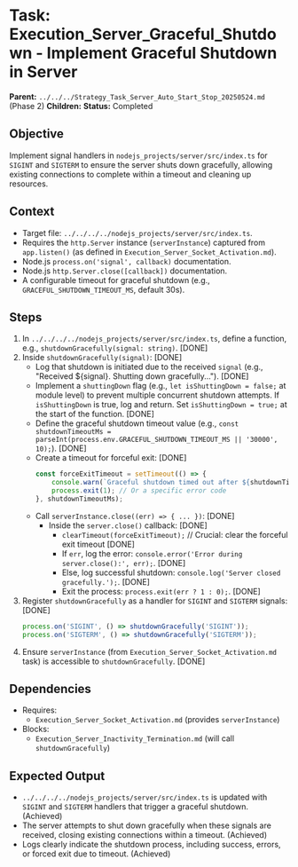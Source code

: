 # Task: Execution_Server_Graceful_Shutdown - Implement Graceful Shutdown in Server
   **Parent:** `../../../Strategy_Task_Server_Auto_Start_Stop_20250524.md` (Phase 2)
   **Children:**
   **Status:** Completed

## Objective
Implement signal handlers in `nodejs_projects/server/src/index.ts` for `SIGINT` and `SIGTERM` to ensure the server shuts down gracefully, allowing existing connections to complete within a timeout and cleaning up resources.

## Context
- Target file: `../../../../nodejs_projects/server/src/index.ts`.
- Requires the `http.Server` instance (`serverInstance`) captured from `app.listen()` (as defined in `Execution_Server_Socket_Activation.md`).
- Node.js `process.on('signal', callback)` documentation.
- Node.js `http.Server.close([callback])` documentation.
- A configurable timeout for graceful shutdown (e.g., `GRACEFUL_SHUTDOWN_TIMEOUT_MS`, default 30s).

## Steps
1.  In `../../../../nodejs_projects/server/src/index.ts`, define a function, e.g., `shutdownGracefully(signal: string)`. [DONE]
2.  Inside `shutdownGracefully(signal)`: [DONE]
    *   Log that shutdown is initiated due to the received `signal` (e.g., "Received ${signal}. Shutting down gracefully..."). [DONE]
    *   Implement a `shuttingDown` flag (e.g., `let isShuttingDown = false;` at module level) to prevent multiple concurrent shutdown attempts. If `isShuttingDown` is true, log and return. Set `isShuttingDown = true;` at the start of the function. [DONE]
    *   Define the graceful shutdown timeout value (e.g., `const shutdownTimeoutMs = parseInt(process.env.GRACEFUL_SHUTDOWN_TIMEOUT_MS || '30000', 10);`). [DONE]
    *   Create a timeout for forceful exit: [DONE]
        ```typescript
        const forceExitTimeout = setTimeout(() => {
            console.warn(`Graceful shutdown timed out after ${shutdownTimeoutMs}ms. Forcing exit.`);
            process.exit(1); // Or a specific error code
        }, shutdownTimeoutMs);
        ```
    *   Call `serverInstance.close((err) => { ... })`: [DONE]
        *   Inside the `server.close()` callback: [DONE]
            *   `clearTimeout(forceExitTimeout);` // Crucial: clear the forceful exit timeout [DONE]
            *   If `err`, log the error: `console.error('Error during server.close():', err);`. [DONE]
            *   Else, log successful shutdown: `console.log('Server closed gracefully.');`. [DONE]
            *   Exit the process: `process.exit(err ? 1 : 0);`. [DONE]
3.  Register `shutdownGracefully` as a handler for `SIGINT` and `SIGTERM` signals: [DONE]
    ```typescript
    process.on('SIGINT', () => shutdownGracefully('SIGINT'));
    process.on('SIGTERM', () => shutdownGracefully('SIGTERM'));
    ```
4.  Ensure `serverInstance` (from `Execution_Server_Socket_Activation.md` task) is accessible to `shutdownGracefully`. [DONE]

## Dependencies
- Requires:
    - `Execution_Server_Socket_Activation.md` (provides `serverInstance`)
- Blocks:
    - `Execution_Server_Inactivity_Termination.md` (will call `shutdownGracefully`)

## Expected Output
- `../../../../nodejs_projects/server/src/index.ts` is updated with `SIGINT` and `SIGTERM` handlers that trigger a graceful shutdown. (Achieved)
- The server attempts to shut down gracefully when these signals are received, closing existing connections within a timeout. (Achieved)
- Logs clearly indicate the shutdown process, including success, errors, or forced exit due to timeout. (Achieved)
